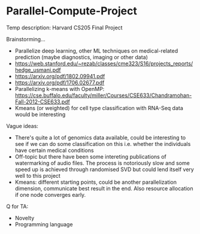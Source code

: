 # Parallel-Compute-Project
Temp description: Harvard CS205 Final Project

Brainstorming...
- Parallelize deep learning, other ML techniques on medical-related prediction (maybe diagnostics, imaging or other data)
-  https://web.stanford.edu/~rezab/classes/cme323/S16/projects_reports/hedge_usmani.pdf
-  https://arxiv.org/pdf/1802.09941.pdf
-  https://arxiv.org/pdf/1706.02677.pdf
- Parallelizing k-means with OpenMP: https://cse.buffalo.edu/faculty/miller/Courses/CSE633/Chandramohan-Fall-2012-CSE633.pdf
-   Kmeans (or weighted) for cell type classification with RNA-Seq data would be interesting

Vague ideas:
- There's quite a lot of genomics data available, could be interesting to see if we can do some classification on this i.e. whether the individuals have certain medical conditions
- Off-topic but there have been some intereting publications of watermarking of audio files. The process is notoriously slow and some speed up is achieved through randomised SVD but could lend itself very well to this project
- Kmeans: different starting points, could be another parallelization dimension, communicate best result in the end. Also resource allocation if one node converges early.

Q for TA: 
- Novelty
- Programming language
